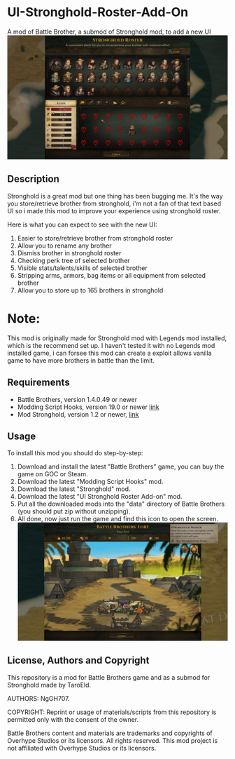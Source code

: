 # UI-Stronghold-Roster-Add-On
A mod of Battle Brother, a submod of Stronghold mod, to add a new UI
![UI-Stronghold-Roster-Add-On](!info/display_01.jpg "NgGH-Magic-Origins-Mod repo: Have a better experience when using stronghold roster system")

## Description
Stronghold is a great mod but one thing has been bugging me. It's the way you store/retrieve brother from stronghold, i'm not a fan of that text based UI so i made this mod to improve your experience using stronghold roster.

Here is what you can expect to see with the new UI:
1. Easier to store/retrieve brother from stronghold roster
2. Allow you to rename any brother
3. Dismiss brother in stronghold roster
4. Checking perk tree of selected brother
5. Visible stats/talents/skills of selected brother
6. Stripping arms, armors, bag items or all equipment from selected brother
7. Allow you to store up to 165 brothers in stronghold

# Note:
This mod is originally made for Stronghold mod with Legends mod installed, which is the recommend set up. I haven't tested it with no Legends mod installed game, i can forsee this mod can create a exploit allows vanilla game to have more brothers in battle than the limit.

## Requirements
* Battle Brothers, version 1.4.0.49 or newer
* Modding Script Hooks, version 19.0 or newer [link](https://www.nexusmods.com/battlebrothers/mods/42)
* Mod Stronghold, version 1.2 or newer, [link](https://www.nexusmods.com/battlebrothers/mods/324)

## Usage
To install this mod you should do step-by-step:
1. Download and install the latest "Battle Brothers" game, you can buy the game on GOC or Steam.
2. Download the latest "Modding Script Hooks" mod.
3. Download the latest "Stronghold" mod.
4. Download the latest "UI Stronghold Roster Add-on" mod.
5. Put all the downloaded mods into the "data" directory of Battle Brothers (you should put zip without unzipping).
6. All done, now just run the game and find this icon to open the screen.
![Where is the button?](!info/display_02.jpg "NgGH-Magic-Origins-Mod repo: Just click on this button")

## License, Authors and Copyright

This repository is a mod for Battle Brothers game and as a submod for Stronghold made by TaroEld.

AUTHORS: NgGH707.

COPYRIGHT: Reprint or usage of materials/scripts from this repository is permitted only with the consent of the owner.

Battle Brothers content and materials are trademarks and copyrights of Overhype Studios or its licensors. All rights reserved. This mod project is not affiliated with Overhype Studios or its licensors.
